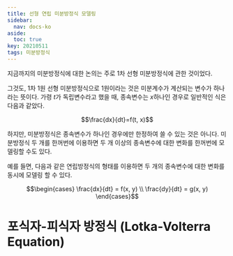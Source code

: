 ```yaml
---
title: 선형 연립 미분방정식 모델링
sidebar:
  nav: docs-ko
aside:
  toc: true
key: 20210511
tags: 미분방정식
---
```


지금까지의 미분방정식에 대한 논의는 주로 1차 선형 미분방정식에 관한 것이었다.

그것도, 1차 1원 선형 미분방정식으로 1원이라는 것은 미분계수가 계산되는 변수가 하나라는 뜻이다. 가령 $t$가 독립변수라고 했을 때, 종속변수는 $x$하나인 경우로 일반적인 식은 다음과 같았다.

$$\frac{dx}{dt}=f(t, x)$$

하지만, 미분방정식은 종속변수가 하나인 경우에만 한정하여 쓸 수 있는 것은 아니다. 미분방정식 두 개를 한꺼번에 이용하면 두 개 이상의 종속변수에 대한 변화를 한꺼번에 모델링할 수도 있다. 

예를 들면, 다음과 같은 연립방정식의 형태를 이용하면 두 개의 종속변수에 대한 변화를 동시에 모델링 할 수 있다.

$$\begin{cases}
  \frac{dx}{dt} = f(x, y) \\
  \frac{dy}{dt} = g(x, y)
\end{cases}$$


# 포식자-피식자 방정식 (Lotka-Volterra Equation)

